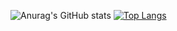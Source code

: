 ![Anurag's GitHub stats](https://github-readme-stats.vercel.app/api?username=limoest&show_icons=true&theme=cobalt2)
[![Top Langs](https://github-readme-stats.vercel.app/api/top-langs/?username=limoest=compact&theme=cobalt)](https://github.com/anuraghazra/github-readme-stats)
